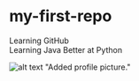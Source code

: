 # my-first-repo
Learning GitHub<br/>
Learning Java
Better at Python

![alt text](https://github.com/Willow-777/my-first-repo/blob/profile-picture/smgkijs3n5jd1.jpg?raw=true)
"Added profile picture."
